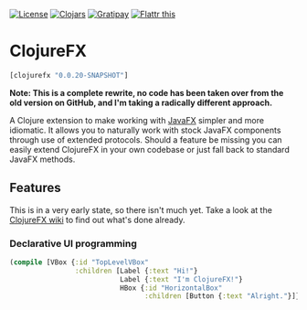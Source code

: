 [![License](//img.shields.io/badge/license-LGPL-blue.svg?style=flat)](https://www.gnu.org/licenses/lgpl-3.0.en.html#content)
[![Clojars](//img.shields.io/badge/clojars-0.0.20--SNAPSHOT-blue.svg?style=flat)](https://clojars.org/clojurefx/versions/0.0.20-SNAPSHOT)
[![Gratipay](//img.shields.io/gratipay/zilti.svg?style=flat)](//gratipay.com/zilti)
[![Flattr this](//api.flattr.com/button/flattr-badge-large.png)](https://flattr.com/submit/auto?user_id=zilti&url=https%3A%2F%2Fbitbucket.org%2Fzilti%2Fclojurefx)

# ClojureFX

```clojure
[clojurefx "0.0.20-SNAPSHOT"]
```

**Note: This is a complete rewrite, no code has been taken over from the old version on GitHub, and I'm taking a radically different approach.**

A Clojure extension to make working with [JavaFX](http://download.java.net/jdk8/jfxdocs/index.html) simpler and more idiomatic. It allows you to naturally work with stock JavaFX components through use of extended protocols. Should a feature be missing you can easily extend ClojureFX in your own codebase or just fall back to standard JavaFX methods.

## Features

This is in a very early state, so there isn't much yet. Take a look at the [ClojureFX wiki](https://bitbucket.org/zilti/clojurefx/wiki/Home) to find out what's done already.

### Declarative UI programming

```clojure
(compile [VBox {:id "TopLevelVBox"
                :children [Label {:text "Hi!"}
                           Label {:text "I'm ClojureFX!"}
                           HBox {:id "HorizontalBox"
                                 :children [Button {:text "Alright."}]}]}])
```